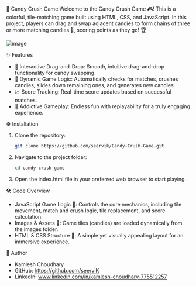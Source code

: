 🍬 Candy Crush Game
Welcome to the Candy Crush Game 🎮! This is a colorful, tile-matching game built using HTML, CSS, and JavaScript. In this project, players can drag and swap adjacent candies to form chains of three or more matching candies 🍭, scoring points as they go! 🏆

![image](https://github.com/user-attachments/assets/c5efc45f-cb89-406d-9e17-347f8738ad82)

✨ Features
 - 🎯 Interactive Drag-and-Drop: Smooth, intuitive drag-and-drop functionality for candy swapping.
 - 🔄 Dynamic Game Logic: Automatically checks for matches, crushes candies, slides down remaining ones, and generates new candies.
 - 📈 Score Tracking: Real-time score updates based on successful matches.
 - 🚀 Addictive Gameplay: Endless fun with replayability for a truly engaging experience.

⚙️ Installation
 1. Clone the repository:
    ```bash
    git clone https://github.com/seervik/Candy-Crush-Game.git
 2. Navigate to the project folder:
    ```bash
    cd candy-crush-game
 3. Open the index.html file in your preferred web browser to start playing.

🛠️ Code Overview
 - JavaScript Game Logic 🧩: Controls the core mechanics, including tile movement, match and crush logic, tile replacement, and score calculation.
 - Images & Assets 📂: Game tiles (candies) are loaded dynamically from the images folder.
 - HTML & CSS Structure 🎨: A simple yet visually appealing layout for an immersive experience.

👤 Author
 - Kamlesh Choudhary
 - GitHub: https://github.com/seerviK
 - LinkedIn: www.linkedin.com/in/kamlesh-choudhary-775512257
